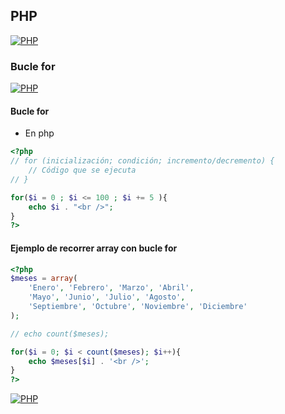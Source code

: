 ## PHP
[![PHP](https://img.shields.io/badge/PHP-787CB5?style=for-the-badge&logo=php&logoColor=white&labelColor=101010)](https://github.com/Alberto-mt/PHP/blob/main/PHP/Apuntes/index.md)

### Bucle for
[![PHP](https://img.shields.io/badge/Bucle_for-c08a44?style=for-the-badge&logo=php&logoColor=white&labelColor=101010)](https://github.com/Alberto-mt/PHP/blob/main/PHP/Apuntes/categories/Bucle_for.md)

#### Bucle for
- En php
```php
<?php
// for (inicialización; condición; incremento/decremento) {
    // Código que se ejecuta
// }

for($i = 0 ; $i <= 100 ; $i += 5 ){
	echo $i . "<br />";
}
?>
```

#### Ejemplo de recorrer array con bucle for
```php
<?php
$meses = array(
	'Enero', 'Febrero', 'Marzo', 'Abril',
	'Mayo', 'Junio', 'Julio', 'Agosto',
	'Septiembre', 'Octubre', 'Noviembre', 'Diciembre'
);

// echo count($meses);

for($i = 0; $i < count($meses); $i++){
	echo $meses[$i] . '<br />';
}
?>
```

[![PHP](https://img.shields.io/badge/Bucle_for-c08a44?style=for-the-badge&label=&#9650;&logoColor=white&labelColor=101010)](https://github.com/Alberto-mt/PHP/blob/main/PHP/Apuntes/categories/Bucle_for.md)
